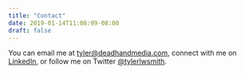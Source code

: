 ```yaml
---
title: "Contact"
date: 2019-01-14T11:08:09-08:00
draft: false
---
```


You can email me at [tyler@deadhandmedia.com](mailto:tyler@deadhandmedia.com), connect with me on [LinkedIn](https://www.linkedin.com/in/tylerlwsmith/), or follow me on Twitter [@tylerlwsmith](https://twitter.com/tylerlwsmith).
